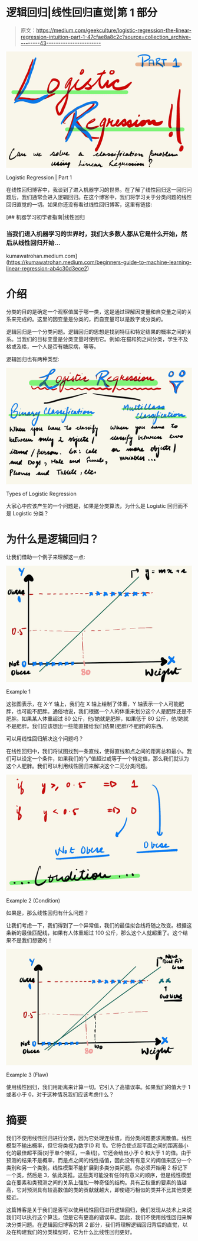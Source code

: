 # 逻辑回归|线性回归直觉|第 1 部分

> 原文：<https://medium.com/geekculture/logistic-regression-the-linear-regression-intuition-part-1-47cfae8a8c2c?source=collection_archive---------43----------------------->

![](img/a6915667ae6a410d47dbc5eeb2eb0f7c.png)

Logistic Regression | Part 1

在线性回归博客中，我谈到了进入机器学习的世界。在了解了线性回归这一回归问题后，我们通常会进入逻辑回归。在这个博客中，我们将学习关于分类问题的线性回归直觉的一切。如果你还没有看过线性回归博客，这里有链接:

[](https://kumawatrohan.medium.com/beginners-guide-to-machine-learning-linear-regression-ab4c30d3ece2) [## 机器学习初学者指南|线性回归

### 当我们进入机器学习的世界时，我们大多数人都从它是什么开始，然后从线性回归开始…

kumawatrohan.medium.com](https://kumawatrohan.medium.com/beginners-guide-to-machine-learning-linear-regression-ab4c30d3ece2) 

# 介绍

分类的目的是确定一个观察值属于哪一类，这是通过理解因变量和自变量之间的关系来完成的。这里的因变量是分类的，而自变量可以是数字或分类的。

逻辑回归是一个分类问题。逻辑回归的思想是找到特征和特定结果的概率之间的关系。当我们的目标变量是分类变量时使用它。例如:在猫和狗之间分类，学生不及格或及格，一个人是否有糖尿病，等等。

逻辑回归也有两种类型:

![](img/9b08537eac97d9148807f60e3e2cd776.png)

Types of Logistic Regression

大家心中应该产生的一个问题是，如果是分类算法，为什么是 Logistic 回归而不是 Logistic 分类？

# 为什么是逻辑回归？

让我们借助一个例子来理解这一点:

![](img/be354c4e84911cdc98de8b7370a42c9d.png)

Example 1

这张图表示，在 X-Y 轴上，我们在 X 轴上绘制了体重，Y 轴表示一个人可能肥胖，也可能不肥胖。通俗地说，我们根据一个人的体重来划分这个人是肥胖还是不肥胖。如果某人体重超过 80 公斤，他/她就是肥胖，如果低于 80 公斤，他/她就不是肥胖。我们应该想出一些能直接给我们结果(肥胖/不肥胖)的东西。

可以用线性回归解决这个问题吗？

在线性回归中，我们将试图找到一条直线，使得直线和点之间的距离总和最小。我们可以设定一个条件，如果我们的“y”值超过或等于一个特定值，那么我们就认为这个人肥胖。我们可以利用线性回归来解决这个二元分类问题。

![](img/174a38fc02d826a866cb14e9168ce4d2.png)

Example 2 (Condition)

如果是，那么线性回归有什么问题？

让我们考虑一下，我们得到了一个异常值，我们的最佳拟合线将随之改变。根据这条新的最佳匹配线，如果有人体重超过 100 公斤，那么这个人就超重了。这个结果不是我们想要的！

![](img/19980eb3a2f8947103f1c33757c0fde0.png)

Example 3 (Flaw)

使用线性回归，我们用距离来计算一切。它引入了高错误率。如果我们的值大于 1 或者小于 0，对于这种情况我们应该考虑什么？

# 摘要

我们不使用线性回归进行分类，因为它处理连续值，而分类问题要求离散值。线性模型不输出概率，但它将类视为数字(0 和 1)。它符合使点超平面之间的距离最小化的最佳超平面(对于单个特征，一条线)。它还会给出小于 0 和大于 1 的值。由于预测的结果不是概率，而是点之间的线性插值，因此没有有意义的阈值来区分一个类别和另一个类别。线性模型不能扩展到多类分类问题。你必须开始用 2 标记下一个类，然后是 3，依此类推。这些类可能没有任何有意义的顺序，但是线性模型会在要素和类预测之间的关系上强加一种奇怪的结构。具有正权重的要素的值越高，它对预测具有较高数值的类的贡献就越大，即使碰巧相似的类并不比其他类更接近。

这篇博客是关于我们是否可以使用线性回归进行逻辑回归，我们发现从技术上来说我们可以执行这个算法，但是它有更高的错误率。因此，我们不使用线性回归来解决分类问题。在逻辑回归博客的第 2 部分，我们将理解逻辑回归背后的直觉，以及在构建我们的分类模型时，它为什么比线性回归更好。